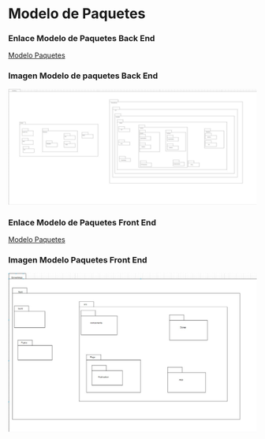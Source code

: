 # Modelo de Paquetes


### Enlace Modelo  de Paquetes Back End
[Modelo Paquetes](https://app.diagrams.net/#G1QUul4-Fr28lA2ykkdYzlTKR9rC9vHEaQ)

### Imagen Modelo de paquetes Back End
<img src="imagenes/paquetes.jpg" alt="paquetes" width="800">

### Enlace Modelo de Paquetes Front End
[Modelo Paquetes](https://app.diagrams.net/#G1QUul4-Fr28lA2ykkdYzlTKR9rC9vHEaQ)

### Imagen Modelo Paquetes Front End
<img src="imagenes/paquetesfront.jpg" alt="paquetes" width="800">
